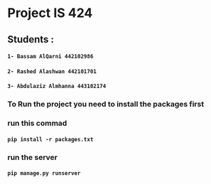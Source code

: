 ﻿# Project IS 424

## Students :

#### `1- Bassam AlQarni 442102986`

#### `2- Rashed Alashwan 442101701`

#### `3- Abdulaziz Almhanna 443102174`

### To Run the project you need to install the packages first

### run this commad

#### `pip install -r packages.txt`

### run the server

#### `pip manage.py runserver`
